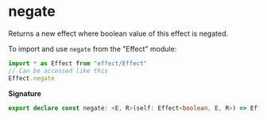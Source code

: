 # negate

Returns a new effect where boolean value of this effect is negated.

To import and use `negate` from the "Effect" module:

```ts
import * as Effect from "effect/Effect"
// Can be accessed like this
Effect.negate
```

**Signature**

```ts
export declare const negate: <E, R>(self: Effect<boolean, E, R>) => Effect<boolean, E, R>
```
